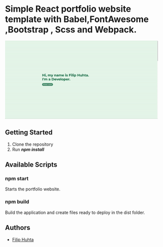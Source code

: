 # Simple React portfolio website template with Babel,FontAwesome ,Bootstrap , Scss and Webpack.
![](https://github.com/filiphuhta/portfolio-website/blob/main/readme-files/portfolio-gif.gif)

## Getting Started

1. Clone the repository
2. Run ***npm install***

## Available Scripts
### npm start
Starts the portfolio website. 

### npm build 
Build the application and create files ready to deploy in the dist folder.


## Authors
- [Filip Huhta](https://github.com/filiphuhta)
